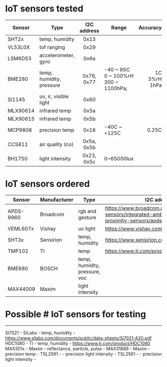 # IoT sensors tested
| Sensor | Type                   | I2C address | Range      | Accuracy | Resolution | Manufacturer                                                                                                                        |
| ------ | ---------------------- |:-----------:| ---------- | --------:| ---------- | ----------------------------------------------------------------------------------------------------------------------------------- |
|SHT2x   |temp, humidity          |0x13         |            |          |            |[Sensirion](https://www.sensirion.com/sht21)                                                                                         |
|VL53L0X |tof ranging             |0x29         |            |          |            |[STMicro](https://www.st.com/en/imaging-and-photonics-solutions/vl53l0x.html)                                                        |
|LSM6DS3 |accelerometer, gyro     |0x6a         |            |          |            |[STMicro](https://www.st.com/resource/en/datasheet/lsm6ds3.pdf)                                                                      |
|BME280  |temp, humidity, pressure|0x76, 0x77   |-40 ~ 85C<br/>0 ~ 100%rH<br/>300 ~ 1100hPa; |1C<br/>3%rH<br/>1hPa|0.01C<br/>0.008%rH<br/>0.18Pa|[BOSCH](https://www.bosch-sensortec.com/products/environmental-sensors/humidity-sensors-bme280)|
|SI1145  |uv, ir, visible light   |0x60         |            |          |            |[SiLabs](https://www.silabs.com/documents/public/data-sheets/Si1145-46-47.pdf)                                                       |
|MLX90614|infrared temp           |0x5a         |            |          |            |[Melexis](https://www.melexis.com/en/product/MLX90614/Digital-Plug-Play-Infrared-Thermometer-TO-Can)                                 |
|MLX90615|infrared temp           |0x5b         |            |          |            |[Melexis](https://www.melexis.com/en/product/MLX90615/Digital-Plug-Play-Infrared-Thermometer-Ultra-Small-TO-Can)                     |
|MCP9808 |precision temp          |0x18         |-40C ~ +125C|     0.25C|0.0625C     |[Microchip](https://ww1.microchip.com/downloads/en/DeviceDoc/25095A.pdf)                                                             |
|CCS811  |air quality (co)        |0x5a, 0x5b   |            |          |            |[ScioSense](https://www.sciosense.com/products/environmental-sensors/ccs811-gas-sensor-solution/)                                    |
|BH1750  |light intensity         |0x23, 0x5c   |0~65000lux  |          |            |[Rohm](http://rohmfs.rohm.com/en/products/databook/datasheet/ic/sensor/light/bh1721fvc-e.pdf)                                        |

# IoT sensors ordered
| Sensor    | Manufacturer | Type                         | I2C address | Range | Accuracy | Resolution |
| --------- | ------------ | ---------------------------- | ----------- | ----- | -------- | ---------- |
| APDS-9960 | Broadcom     |rgb and gesture               | https://www.broadcom.com/products/optical-sensors/integrated-ambient-light-and-proximity-sensors/apds-9960
| VEML607x  | Vishay       |uv light                      | https://www.vishay.com/ppg?84277
| SHT3x     | Sensirion    |temp, humidity                | https://www.sensirion.com/sht30/
| TMP102    | TI           |temp                          | https://www.ti.com/product/TMP102
| BME680    | BOSCH        |temp, humidity, pressure, voc |
| MAX44009  | Maxim        |light intensity               |

# Possible # IoT sensors for testing
------------------------------------------------------------------------
SI7021          - SiLabs    - temp, humidity                - https://www.silabs.com/documents/public/data-sheets/Si7021-A20.pdf
HDC1080         - TI        - temp, humidity                - https://www.ti.com/product/HDC1080
MAX301x         - Maxim     - reflectance, particle, pulse  -
MAX31889        - Maxim     - precision temp                -
TSL2591         -           - precision light intensity     -
TSL2561         -           - precision light intensity     -

